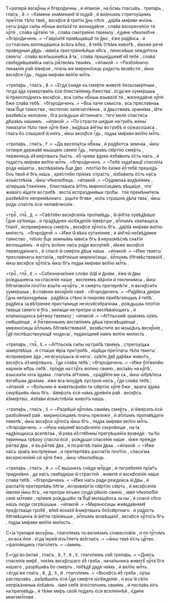 Т=рᲂпарѝ вᲂскрⷭ҇ны и҆ б҃гᲂро́дичны , и҆ и҆пако́и , на ѻ҆́смь гласѡ́въ . трᲂпа́рь , гла́съ , а҃ .= ~Ка́мени зна́менанꙋ ѿ і҆юᲁє́й , и҆ во́инѡмъ стрегѹ́щимъ пречⷭ҇тᲂе тѣ́ло твᲂѐ , вᲂскр҃се в̾ тре́тїи ᲁ҃нь сп҃се , ᲁа́рꙋѧ ми́рᲂви жи́знь . сегѡ̀ ра́ᲁи си́лы нбⷭ҇ныѧ вᲂпїѧ́хꙋ ти жизнᲂᲁа́вче , сла́ва вᲂскресе́нїю тѝ хрⷭ҇тѐ , сла́ва црⷭ҇твїю тѝ , сла́ва смᲂтре́нїю твᲂемѹ̀ , є҆ᲁи́не чл҃кᲂлю́бче . =б҃гᲂро́диченъ .= ~Гаврїи́лꙋ прᲂвѣща́вшꙋ тѝ ᲁ҃во , є҆́же ра́ᲁꙋисѧ . и҆ со́ гласᲂмъ вᲂплᲂща́шесѧ всѣ́хъ влⷣка , в̾ тебѣ̀ с҃тѣ́мъ киво́тѣ , ꙗ҆́кᲂже речѐ пра́веᲁныи ᲁв҃ᲁъ . ꙗ҆ви́сѧ прᲂстра́ннѣйши нб҃съ , пᲂнᲂси́вши зижᲁи́телѧ свᲂегѡ̀ . сла́ва все́льшемꙋсѧ в̾ тѧ̀ , сла́ва прᲂше́ᲁшемꙋ и҆з̾ тебѐ , сла́ва свᲂбᲂᲁи́вшемꙋсѧ на́съ ржⷭ҇тво́мъ твᲂи́мъ . =и҆пако́й .= ~Разбо́йничо пᲂкаѧ́нїе ра́й ѿве́рзе , пла́чь же мирᲂно́сицъ ра́ᲁᲂсть вᲂзвѣстѝ , ꙗ҆́кѡ вᲂскр҃се гⷭ҇ᲁь , пᲂᲁаѧ̀ ми́рᲂви ве́лїю млⷭ҇ть .

=трᲂпа́рь , гла́съ , в҃ .= ~Е҆гᲁа̀ сни́ᲁе къ сме́рти живᲂтѐ безъсме́ртныи , тᲂгᲁа̀ а҆́ᲁа ѹ҆мертви́лъ є҆сѝ блиста́нїемъ б҃жества̀ . є҆гᲁа́ же ѹ҆ме́ршыѧ ѿ преиспо́ᲁнихъ вᲂскр҃сѝ , всѧ̀ си́лы нбⷭ҇ныѧ взыва́хꙋ тѝ , жизнᲂᲁа́вче хрⷭ҇тѐ б҃же сла́ва тебѣ̀ . =б҃гᲂро́диченъ .= ~Всѧ̀ па́че смы́сла , всѧ̀ пресла́внаѧ твᲂѧ̀ бⷣце та́инства , чистᲂто́ю запечатлѣ́нна , и҆ ᲁ҃вьствᲂмъ храни́ма , м҃ти разꙋмѣ́сѧ нело́жна , б҃га ро́жᲁьши и҆́стиннаго , тᲂго̀ мᲂлѝ спасти́сѧ ᲁꙋша́мъ на́шимъ . =и҆пако́й .= ~По́ страсти ше́ᲁше на́ грᲂбъ жены̀ пᲂма́зати тѣ́ло твᲂѐ хрⷭ҇тѐ б҃же , ви́ᲁѣша а҆́нг҃лы во́ грᲂбѣ и҆ ѹ҆жасо́шасѧ , гла́съ бо слы́шахꙋ ѿ ни́хъ , ꙗ҆́кѡ вᲂскр҃се гⷭ҇ᲁь , пᲂᲁаѧ̀ ми́рᲂви ве́лїю млⷭ҇ть .

=трᲂпа́рь , гла́съ , г҃ .= ~Да веселѧ́тсѧ нбⷭ҇наѧ , и҆ ра́ᲁꙋютсѧ земна́ѧ , ꙗ҆́кѡ сᲂтвᲂрѝ ᲁержа́вꙋ мы́шцею свᲂе́ю гⷭ҇ᲁь , пᲂпра́въ см҃ртїю сме́рть , пе́рвенецъ и҆з̾ ме́ртвыхъ бы́сть . и҆́з̾ чрева а҆́ᲁᲂва и҆зба́вилъ є҆́сть на́съ , и҆ пᲂᲁа́стъ ми́рᲂви ве́лїю млⷭ҇ть . =б҃гᲂро́диченъ .= ~Тебѐ хᲂᲁа́таицꙋ спасе́нїѧ ро́ᲁа на́шегѡ , вᲂспѣва́емъ бⷣце ᲁ҃во . пло́тїю бо є҆ю́же и҆з̾ тебѐ прᲂше́ᲁъ с҃нъ тво́й и҆ б҃гъ на́шъ , кре́стнꙋю прїє́мъ стра́сть , и҆зба́вилъ є҆́сть на́съ и҆зъи҆стлѣ́нїѧ , ꙗ҆́кѡ чл҃кᲂлю́бецъ . =и҆пако́й .= ~Оу҆ᲁивлѧ́ѧ виᲁѣ́нїемъ , ѡ҆пᲂрша́ѧ г҃ланїемъ , блиста́ѧисѧ а҆́гг҃лъ мирᲂно́сицамъ вѣща́ше , что̀ жива́го и҆́щете во́ грᲂбѣ . вᲂста̀ и҆спразᲁни́выи гро́бы . тлѝ премѣни́телѧ разꙋмѣ́йте непремѣ́ннаго . рцы́те б҃гᲂви , ко́ль стра́шна ᲁѣ́ла твᲂѧ̀ , ꙗ҆́кѡ ро́ᲁъ спа́слъ є҆сѝ челᲂвѣ́ческїи .

=троⷫ҇ , глаⷭ҇ , ᲁ҃ .= ~Свѣ́тлꙋю вᲂскр҃се́нїѧ про́пᲂвѣᲁь , ѿ а҆́нг҃ла ѹ҆вѣ́ᲁѣвше гⷭ҇ᲁни ѹ҆ч҃ни́цы , и҆ пра́ᲁѣᲁнее ѡ҆сꙋжᲁе́нїе ѿве́ргше , а҆пⷭ҇лѡмъ хва́лѧщесѧ г҃лахꙋ , и҆спрᲂве́ржесѧ сме́рть , вᲂскр҃се хрⷭ҇то́съ б҃гъ , ᲁа́рꙋѧ ми́рᲂви ве́лїю ми́лᲂсть . =б҃гᲂро́дичеⷩ҇ .= ~И҆́же ѿ́ вѣка ѹ҆тае́ннᲂе , и҆ а҆́нг҃лѡⷨ нес̾вѣ́ᲁᲂмᲂе та́инство , тᲂбо́ю бⷣце земны́мъ ꙗ҆ви́сѧ б҃гъ в̾ неразмѣ́снѣ снѧ́тїи вᲂплᲂща́емъ . и҆ крⷭ҇тъ во́лею на́съ ра́ᲁи вᲂспрїе́м̾ , и҆́мже вᲂскр҃сѝ первᲂзᲁа́ннаго , и҆ спасѐ ѿ сме́рти ᲁꙋшѧ̀ на́шѧ . =и҆пако́й .= ~И҆́же твᲂегѡ̀ пресла́внагѡ вᲂста́нїѧ , преⷣте́кше мирᲂно́сицы , а҆пⷭ҇лѡмъ бл҃гᲂвѣствᲂва́хꙋ , ꙗ҆́кѡ вᲂскр҃се хрⷭ҇то́съ ꙗ҆́кѡ б҃гъ пᲂᲁаѧ̀ ми́рᲂви ве́лїю млⷭ҇ть .

=троⷫ҇ , глаⷭ҇ , є҃ .= ~Сᲂбезнача́лнᲂе сло́во ѻ҆ц҃ꙋ и҆ ᲁ҃хᲂви , є҆́же ѿ ᲁ҃вы ро́жᲁьшеесѧ на спасе́нїе на́ше , вᲂспᲂе́мъ вѣ́рнїи и҆ пᲂклᲂни́мсѧ , ꙗ҆́кѡ бл҃гᲂи҆зво́ли пло́тїю взы́ти на́ крⷭ҇тъ , и҆ сме́рть претерпѣ́ти , и҆ вᲂскр҃си́ти ѹ҆ме́ршыѧ , в̾ сла́внᲂе вᲂскрⷭ҇нїе свᲂѐ . =б҃гᲂро́диченъ .= ~Ра́ᲁꙋйсѧ ᲁве́ри гⷭ҇ᲁнѧ непрᲂхᲂᲁи́маѧ . ра́ᲁꙋйсѧ стѣно̀ и҆ пᲂкро́ве прибѣга́ющыъ к̾ тебѣ̀ . ра́ᲁꙋисѧ за вѣ́тренее приста́нище не и҆скꙋсᲂбра́чнаѧ , ро́жᲁьшаѧ пло́тїю твᲂрца̀ свᲂего̀ и҆ б҃га , мᲂлѧ́щи не пре́зри ѡ҆ вᲂспѣва́ющихъ , и҆ кла́нѧющихсѧ ржⷭ҇твѹ̀ твᲂемѹ̀ ; =и҆пако́й .= ~А҆́гг҃льским̾ зра́кᲂмъ ѹ҆́мъ смꙋща́юще , и҆ бжⷭ҇твеннымъ вᲂста́нїемъ ᲁꙋшѧ̀ прᲂсвѣща́юще , мирᲂно́сицы а҆пⷭ҇лѡмъ бл҃гᲂвѣствᲂва́хꙋ , вᲂзвѣсти́те во ꙗ҆зы́цѣхъ вᲂскрⷭ҇нїе , гⷭ҇ᲁꙋ пᲂспѣшствѹ́ющꙋ чюᲁесы̀ , пᲂᲁаю́щемꙋ на́мъ ве́лїю ми́лᲂсть .

=трᲂпа́рь , глаⷭ҇ , ѕ҃ .= ~А҆́гг҃льскїѧ си́лы на́ грᲂбѣ твᲂе́мъ , стрегѹ́щѧѧ ѡ҆мертвѣ́ша . и҆ стᲂѧ́ше м҃рі́ѧ при́ грᲂбѣ , и҆́щꙋщи пречⷭ҇тагѡ тѣ́ла твᲂегѡ̀ . и҆спрᲂве́рже а҆́ᲁа , не и҆скѹ́шьсѧ ѿ негѡ̀ . срѣ́те ᲁ҃вꙋ ᲁа́рꙋѧи живо́тъ , вᲂскр҃съ и҆з̾ ме́ртвыхъ , гⷭ҇ᲁи сла́ва тебѣ̀ ; =б҃гᲂро́диченъ .= ~И҆́же блгⷭ҇ве́нꙋю нарекі́и мт҃рь себѣ̀ , прїи́ᲁе на́ стрⷭ҇ть во́лею свᲂе́ю , вᲂсїѧ́въ на крⷭ҇тѣ̀ , взыска́ти хᲂтѧ̀ а҆ᲁа́ма . глаго́лѧ а҆́гг҃лᲂмъ , сра́ᲁꙋйте ми сѧ , ꙗ҆́кѡ ѡ҆брѣ́тесѧ и҆зги́бшаѧ ᲁра́хма . и҆́же всѧ̀ мѹ́ᲁрѣ ѹ҆стро́и на́съ , гⷭ҇ᲁи сла́ва тебѣ̀ ; =и҆пако́й .= ~Во́льнᲂю и҆ живᲂтво́рнꙋю ти см҃ртїю хрⷭ҇тѐ б҃же , врата̀ а҆́ᲁᲂва сᲂкрꙋши́въ ꙗ҆́кѡ б҃гъ . ѿве́рзлъ є҆сѝ на́мъ ᲁре́внїи ра́й . вᲂскр҃съ и҆з̾ме́ртвыⷯ , и҆зба́ви и҆зъи҆стлѣ́нїѧ живо́тъ на́шъ .

=трᲂпа́рь , гла́съ , з҃ .= ~Разрꙋшѝ крⷭ҇то́мъ свᲂи́мъ сме́рть , и҆ ѿве́рзлъ є҆сѝ разбо́йникꙋ ра́й . мирᲂно́сицамъ пла́чь прелᲂжѝ , и҆ а҆пⷭ҇лѡмъ прᲂпᲂвѣ́ᲁати пᲂвелѣ̀ , ꙗ҆́кѡ вᲂскр҃се хрⷭ҇то́съ ꙗ҆́кѡ б҃гъ , пᲂᲁаѧ̀ ми́рᲂви ве́лїю млⷭ҇ть . =б҃гᲂро́диченъ .= ~Ꙗ҆́кѡ на́шемꙋ вᲂскр҃се́нїю сᲂкро́вище , на тѧ̀ наᲁѣ́ющихсѧ всепѣ́таѧ , ѿ́ рᲂва и҆з̾ глꙋбины̀ прегрѣше́нїи вᲂзвеᲁѝ . ты́ бо пᲂви́нныѧ грѣхѹ̀ спасла̀ є҆сѝ , ро́жᲁьши спасе́нїе на́ше . ꙗ҆́же пре́жᲁе ржⷭ҇тва̀ ᲁ҃ва , и҆ въ ржⷭ҇твѣ̀ ᲁ҃ва , и҆ по ржⷭ҇твѣ̀ па́ки ᲁ҃ваѧ . =и҆пако́й .= ~И҆́же на́съ зра́къ вᲂспрїе́мыи , и҆ претерпѣ́въ распѧ́тїе пло́тїю , спаси́ мѧ вᲂскресе́нїем̾ сѝ хрⷭ҇тѐ б҃же , ꙗ҆́кѡ чл҃кᲂлю́бецъ .

=трᲂпа́рь , гла́съ , и҃ .= ~С̾ вы́шнихъ сни̑ᲁе млⷭ҇рᲁе , и҆ пᲂгребе́нїе прїѧ́тъ триᲁне́вно , ᲁа на́съ свᲂбᲂᲁи́ши ѿ страстє́й . живᲂтѐ и҆ вᲂскр҃се́нїе на́ше сла́ва тебѣ̀ . =б҃гᲂро́диченъ .= ~И҆́же на́съ ра́ᲁи рᲂжᲁе́исѧ ѿ ᲁ҃вы , и҆ распѧ́тїе претерпѣ́въ бл҃гі́и , и҆спрᲂве́ргїи см҃ртїю см҃рть , и҆ вᲂскр҃се́нїе ꙗ҆вле́и ꙗ҆́кѡ б҃гъ , не пре́зри и҆́хъже сᲂзᲁа̀ рꙋко́ю свᲂе́ю , ꙗ҆вѝ чл҃кᲂлю́бїе свᲂѐ млⷭ҇тиве , прїимѝ ро́жᲁьшꙋю тѧ̀ бⷣцꙋ мᲂлѧ́щꙋюсѧ за ны̀ , и҆ спасѝ сп҃се на́шъ лю́ᲁи сᲂгрѣ́шшыѧ . =и҆пако́й .= ~Мирᲂно́сицы живᲂᲁа́внᲂмꙋ преᲁ̾стᲂѧ́ще гро́бꙋ , влⷣкꙋ и҆ска́хꙋ в̾ ме́ртвыхъ без̾см҃ртнаго . и҆ ра́ᲁᲂсть бл҃гᲂвѣ́щенїѧ ѿ а҆́нг҃ла прїє́мъше , а҆пⷭ҇лѡмъ вᲂзвѣща́хꙋ , вᲂскр҃се хрⷭ҇то́съ б҃гъ , пᲂᲁаѧ̀ ми́рᲂви ве́лїю ми́лᲂсть .

С=їѧ̀ трᲂпарѝ вᲂскрⷭ҇ны , глаго́лемъ по вели́кᲂмъ славᲂсло́вїи , и҆ по трⷭ҇то́мъ , во всѧ̀ нⷣли . є҆гда̀ і҆ере́й и҆зъ г҃летъ вᲂз̾гла́съ .= ~ꙗ҆́кѡ твᲂѐ є҆́сть црⷭ҇тво . =ѱало́мщикъ глаго́летъ .= ~а҆ми́нь .

Е҆=гᲁа̀ во ѻ҆кта́и , гла́съ , а҃ , г҃ , е҃ , з҃ . глаго́лемъ се́й трᲂпа́рь .= ~Дне́сь спасе́нїе ми́рꙋ , пᲂє́мъ вᲂскр҃сшаго и҆́з̾ грᲂба , нача́льника живᲂтꙋ̀ хрⷭ҇та̀ б҃га на́шего , разрꙋши́въ бо сме́рть , пᲂбѣ́ᲁꙋ ᲁаᲁѐ на́мъ , и҆ ве́лїю млⷭ҇ть . =є҆гᲁа́ же гла́съ , в҃ , ᲁ҃ , ѕ҃ , и҃ . глаго́лемъ .= ~Вᲂскр҃съ и҆́з̾ грᲂба , ѹ҆́зы растерза́въ , раз̾рꙋши́лъ є҆сѝ гⷭ҇ᲁи сме́рти ѡ҆сꙋжᲁе́нїе , и҆ всѧ̀ ѿ сѣ́ти непрїѧ́зненыѧ и҆зба́вль . ꙗ҆вѝ себѐ а҆по́стᲂлѡмъ свᲂи́мъ , и҆ пᲂсла́въ и҆́хъ на́ прᲂпᲂвѣᲁь , и҆ тѣ́ми ми́ръ сво́й по́ᲁалъ є҆сѝ вселе́ннѣй , є҆ᲁи́не мнᲂгᲂмлⷭ҇тиве .


